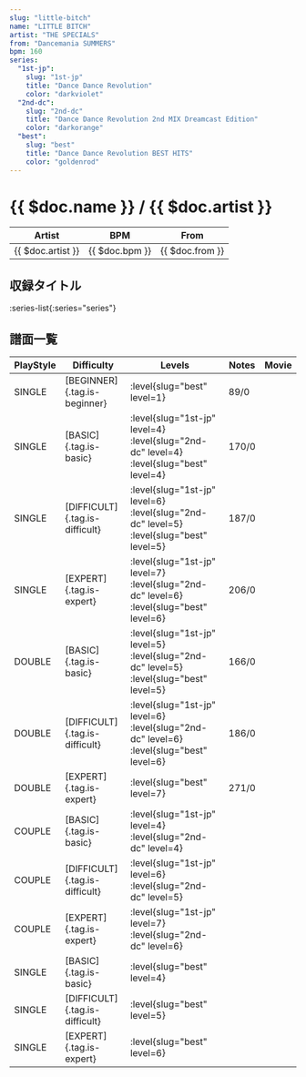```yaml
---
slug: "little-bitch"
name: "LITTLE BITCH"
artist: "THE SPECIALS"
from: "Dancemania SUMMERS"
bpm: 160
series:
  "1st-jp":
    slug: "1st-jp"
    title: "Dance Dance Revolution"
    color: "darkviolet"
  "2nd-dc":
    slug: "2nd-dc"
    title: "Dance Dance Revolution 2nd MIX Dreamcast Edition"
    color: "darkorange"
  "best":
    slug: "best"
    title: "Dance Dance Revolution BEST HITS"
    color: "goldenrod"
---
```


# {{ $doc.name }} / {{ $doc.artist }}

|Artist|BPM|From|
|------|---|----|
|{{ $doc.artist }}|{{ $doc.bpm }}|{{ $doc.from }}|

## 収録タイトル

:series-list{:series="series"}

## 譜面一覧

|PlayStyle|Difficulty|Levels|Notes|Movie|
|---------|----------|------|-----|-----|
|SINGLE|[BEGINNER]{.tag.is-beginner}|:level{slug="best" level=1}|89/0||
|SINGLE|[BASIC]{.tag.is-basic}|:level{slug="1st-jp" level=4} :level{slug="2nd-dc" level=4} :level{slug="best" level=4}|170/0||
|SINGLE|[DIFFICULT]{.tag.is-difficult}|:level{slug="1st-jp" level=6} :level{slug="2nd-dc" level=5} :level{slug="best" level=5}|187/0||
|SINGLE|[EXPERT]{.tag.is-expert}|:level{slug="1st-jp" level=7} :level{slug="2nd-dc" level=6} :level{slug="best" level=6}|206/0||
|DOUBLE|[BASIC]{.tag.is-basic}|:level{slug="1st-jp" level=5} :level{slug="2nd-dc" level=5} :level{slug="best" level=5}|166/0||
|DOUBLE|[DIFFICULT]{.tag.is-difficult}|:level{slug="1st-jp" level=6} :level{slug="2nd-dc" level=6} :level{slug="best" level=6}|186/0||
|DOUBLE|[EXPERT]{.tag.is-expert}|:level{slug="best" level=7}|271/0||
|COUPLE|[BASIC]{.tag.is-basic}|:level{slug="1st-jp" level=4} :level{slug="2nd-dc" level=4}|||
|COUPLE|[DIFFICULT]{.tag.is-difficult}|:level{slug="1st-jp" level=6} :level{slug="2nd-dc" level=5}|||
|COUPLE|[EXPERT]{.tag.is-expert}|:level{slug="1st-jp" level=7} :level{slug="2nd-dc" level=6}|||
|SINGLE|[BASIC]{.tag.is-basic}|:level{slug="best" level=4}|||
|SINGLE|[DIFFICULT]{.tag.is-difficult}|:level{slug="best" level=5}|||
|SINGLE|[EXPERT]{.tag.is-expert}|:level{slug="best" level=6}|||

